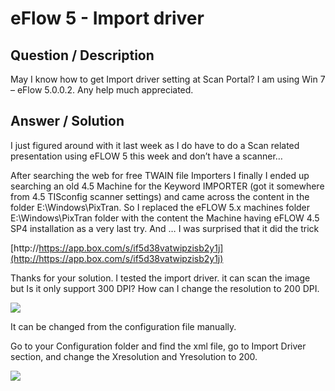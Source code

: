 # **eFlow 5 - Import driver** #

## **Question / Description** ##

May I know how to get Import driver setting at Scan Portal?  I am using Win 7 – eFlow 5.0.0.2.   Any help much appreciated.

## **Answer / Solution** ##

I just figured around with it last week as I do have to do a Scan related presentation using eFLOW 5 this week and don’t have a scanner…
 
After searching the web for free TWAIN file Importers I finally I ended up searching an old 4.5 Machine for the Keyword IMPORTER (got it somewhere from 4.5 TISconfig scanner settings)  and came across the content in the folder E:\Windows\PixTran. So I replaced the eFLOW 5.x machines folder E:\Windows\PixTran  folder with the content the Machine having eFLOW 4.5 SP4 installation as a very last try. And … I was surprised that it did the trick

[http://https://app.box.com/s/if5d38vatwipzisb2y1j](http://https://app.box.com/s/if5d38vatwipzisb2y1j) 

Thanks for your solution. I tested the import driver. it can scan the image but Is it only support 300 DPI? How can I change the resolution to 200 DPI. 

![](http://i.imgur.com/OfmiNaB.png)

It can be changed from the configuration file manually.

Go to your Configuration folder and find the xml file, go to Import Driver section, and change the Xresolution and Yresolution to 200.

![](http://i.imgur.com/37kRp7u.png)



